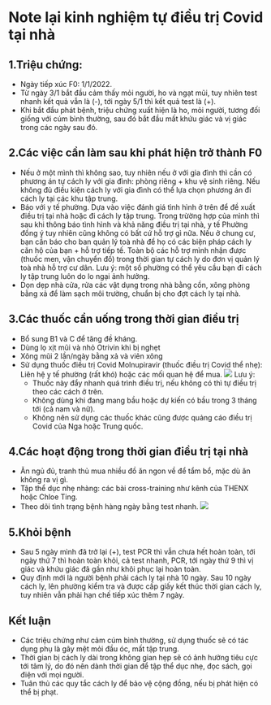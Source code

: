 # Note lại kinh nghiệm tự điều trị Covid tại nhà

## 1.Triệu chứng:
 - Ngày tiếp xúc F0: 1/1/2022. 
 - Từ ngày 3/1 bắt đầu cảm thấy mỏi người, ho và ngạt mũi, tuy nhiên test nhanh kết quả vẫn là (-), tới ngày 5/1 thì kết quả test là (+).
 - Khi bắt đầu phát bệnh, triệu chứng xuất hiện là ho, mỏi người, tương đối giống với cúm bình thường, sau đó bắt đầu mất khứu giác và vị giác trong các ngày sau đó.


## 2.Các việc cần làm sau khi phát hiện trở thành F0

 - Nếu ở một mình thì không sao, tuy nhiên nếu ở với gia đình thì cần có phương án tự cách ly với gia đình: phòng riêng + khu vệ sinh riêng. Nếu không đủ điều kiện cách ly với gia đình có thể lựa chọn phương án đi cách ly tại các khu tập trung.
 - Báo với y tế phường. Dựa vào việc đánh giá tình hình ở trên để đề xuất điều trị tại nhà hoặc đi cách ly tập trung. Trong trừờng hợp của mình thì sau khi  thông báo tình hình và khả năng điều trị tại nhà, y tế Phường đồng ý tuy nhiên cũng không có bất cứ hỗ trợ gì nữa. Nếu ở chung cư, bạn cần báo cho ban quản lý toà nhà để họ có các biện pháp cách ly căn hộ của bạn + hỗ trợ tiếp tế. Toàn bộ các hỗ trợ mình nhận được (thuốc men, vận chuyển đồ) trong thời gian tự cách ly do đơn vị quản lý toà nhà hỗ trợ cư dân. Lưu ý: một số phường có thể  yêu cầu bạn đi cách ly tập trung luôn do lo ngại ảnh hưởng.
 - Dọn dẹp nhà cửa, rửa các vật dụng trong nhà bằng cồn, xông phòng bằng xả để làm sạch môi trường, chuẩn bị cho đợt cách ly tại nhà.

## 3.Các thuốc cần uống trong thời gian điều trị
 - Bổ sung B1 và C để tăng đề kháng.
 - Dùng lọ xịt mũi và nhỏ Otrivin khi bị nghẹt
 - Xông mũi 2 lần/ngày bằng xả và viên xông
 - Sử dụng thuốc điều trị Covid Molnupiravir (thuốc điều trị Covid thể nhẹ): Liên hệ y tế phường (rất khó) hoặc các mối quan hệ để mua. 
   <img src=https://i.imgur.com/D7fTmDl.jpg>
    Lưu ý: 
      - Thuốc này đẩy nhanh quá trình điều trị, nếu không có thì tự điều trị theo các cách ở trên.
      - Không dùng khi đang mang bầu hoặc dự kiến có bầu trong 3 tháng tới (cả nam và nữ).
      - Không nên sử dụng các thuốc khác cũng được quảng cáo điều trị Covid của Nga hoặc Trung quốc.

## 4.Các hoạt động trong thời gian điều trị tại nhà
 - Ăn ngủ đủ, tranh thủ mua nhiều đồ ăn ngon về để tẩm bổ, mặc dù ăn không ra vị gì.
 - Tập thể dục nhẹ nhàng: các bài cross-training như kênh của THENX hoặc Chloe Ting.
 - Theo dõi tình trạng bệnh hàng ngày bằng test nhanh.
   <img src=https://i.imgur.com/nOCtxDM.jpg>

## 5.Khỏi bệnh
 - Sau 5 ngày mình đã trở lại (+), test PCR thì vẫn chưa hết hoàn toàn, tới ngày thứ 7 thì hoàn toàn khỏi, cả test nhanh, PCR, tới ngày thứ 9 thì vị giác và khứu giác đã gần như khôi phục lại hoàn toàn.
 - Quy định mới là người bệnh phải cách ly tại nhà 10 ngày. Sau 10 ngày cách ly, lên phường kiểm tra và được cấp giấy kết thúc thời gian cách ly, tuy nhiên vẫn phải hạn chế tiếp xúc thêm 7 ngày.

## Kết luận
 - Các triệu chứng như cảm cúm bình thường, sử dụng thuốc sẽ có tác dụng phụ là gây mệt mỏi đầu óc, mất tập trung.
 - Thời gian bị cách ly dài trong không gian hẹp sẽ có ảnh hưởng tiêu cực tới tâm lý, do đó nên dành thời gian để tập thể dục nhẹ, đọc sách, gọi điện với mọi người.
 - Tuân thủ các quy tắc cách ly để bảo vệ cộng đồng, nếu bị phát hiện có thể bị phạt.






